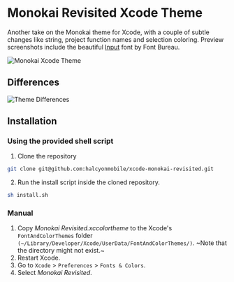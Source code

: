 # Monokai Revisited Xcode Theme

Another take on the Monokai theme for Xcode, with a couple of subtle changes like string, project function names and selection coloring.
Preview screenshots include the beautiful [Input](http://input.fontbureau.com/) font by Font Bureau.

![Monokai Xcode Theme](http://f.cl.ly/items/2r122h2U0A3Q3L0a1a2l/monokai_revisited_preview.png)

## Differences

![Theme Differences](http://f.cl.ly/items/310Z1O0K0s2m3w2k3y0e/monokai_revisited_compared.png)

## Installation

### Using the provided shell script

1. Clone the repository

```bash
git clone git@github.com:halcyonmobile/xcode-monokai-revisited.git
```

2. Run the install script inside the cloned repository.

```bash
sh install.sh
```

### Manual

1. Copy *Monokai Revisited.xccolortheme* to the Xcode's ``FontAndColorThemes`` folder ``(~/Library/Developer/Xcode/UserData/FontAndColorThemes/)``. ~Note that the directory might not exist.~
2. Restart Xcode.
3. Go to `Xcode` > `Preferences` > `Fonts & Colors`.
4. Select *Monokai Revisited*.
